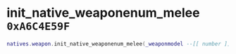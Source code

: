 # init_native_weaponenum_melee `0xA6C4E59F`

```lua
natives.weapon.init_native_weaponenum_melee(_weaponmodel --[[ number ]], _weaponname --[[ string ]], _data --[[ table ]])
```